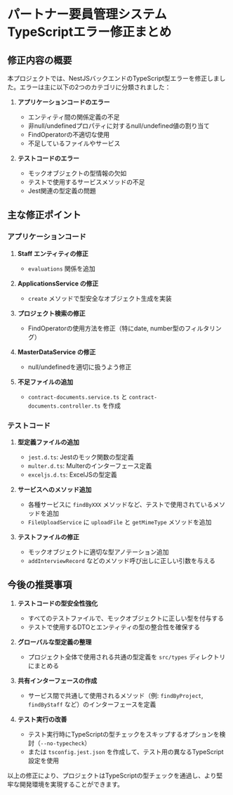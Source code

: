 # パートナー要員管理システム TypeScriptエラー修正まとめ

## 修正内容の概要

本プロジェクトでは、NestJSバックエンドのTypeScript型エラーを修正しました。エラーは主に以下の2つのカテゴリに分類されました：

1. **アプリケーションコードのエラー**
   - エンティティ間の関係定義の不足
   - 非null/undefinedプロパティに対するnull/undefined値の割り当て
   - FindOperatorの不適切な使用
   - 不足しているファイルやサービス

2. **テストコードのエラー**
   - モックオブジェクトの型情報の欠如
   - テストで使用するサービスメソッドの不足
   - Jest関連の型定義の問題

## 主な修正ポイント

### アプリケーションコード

1. **Staff エンティティの修正**
   - `evaluations` 関係を追加

2. **ApplicationsService の修正**
   - `create` メソッドで型安全なオブジェクト生成を実装

3. **プロジェクト検索の修正**
   - FindOperatorの使用方法を修正（特にdate, number型のフィルタリング）

4. **MasterDataService の修正**
   - null/undefinedを適切に扱うよう修正

5. **不足ファイルの追加**
   - `contract-documents.service.ts` と `contract-documents.controller.ts` を作成

### テストコード

1. **型定義ファイルの追加**
   - `jest.d.ts`: Jestのモック関数の型定義
   - `multer.d.ts`: Multerのインターフェース定義
   - `exceljs.d.ts`: ExcelJSの型定義

2. **サービスへのメソッド追加**
   - 各種サービスに `findByXXX` メソッドなど、テストで使用されているメソッドを追加
   - `FileUploadService` に `uploadFile` と `getMimeType` メソッドを追加

3. **テストファイルの修正**
   - モックオブジェクトに適切な型アノテーション追加
   - `addInterviewRecord` などのメソッド呼び出しに正しい引数を与える

## 今後の推奨事項

1. **テストコードの型安全性強化**
   - すべてのテストファイルで、モックオブジェクトに正しい型を付与する
   - テストで使用するDTOとエンティティの型の整合性を確保する

2. **グローバルな型定義の整理**
   - プロジェクト全体で使用される共通の型定義を `src/types` ディレクトリにまとめる

3. **共有インターフェースの作成**
   - サービス間で共通して使用されるメソッド（例: `findByProject`, `findByStaff` など）のインターフェースを定義

4. **テスト実行の改善**
   - テスト実行時にTypeScriptの型チェックをスキップするオプションを検討（`--no-typecheck`）
   - または `tsconfig.jest.json` を作成して、テスト用の異なるTypeScript設定を使用

以上の修正により、プロジェクトはTypeScriptの型チェックを通過し、より堅牢な開発環境を実現することができます。
